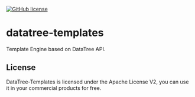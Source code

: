 [![GitHub license](https://img.shields.io/badge/license-Apache%202-blue.svg)](https://raw.githubusercontent.com/berkesa/datatree/master/LICENSE)

# datatree-templates
Template Engine based on DataTree API.

## License

DataTree-Templates is licensed under the Apache License V2, you can use it in your commercial products for free.